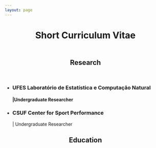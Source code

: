 ```yaml
---
layout: page
---
```



<header><h1>Short Curriculum Vitae</h1></header>

<header><h2>Research</h2></header>

<ul>
  <li><h3>UFES Laboratório de Estatística e Computação Natural<h4>|Undergraduate Researcher</h4></h3></li>
  <li><h3>CSUF Center for Sport Performance</h3> | Undergraduate Researcher</li>
</ul>


<header><h2>Education</h2></header>

